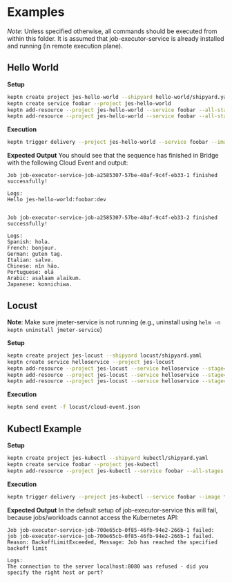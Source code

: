 # Examples

*Note*: Unless specified otherwise, all commands should be executed from within this folder. It is assumed that job-executor-service is already installed and running (in remote execution plane).

## Hello World

**Setup**
```bash
keptn create project jes-hello-world --shipyard hello-world/shipyard.yaml
keptn create service foobar --project jes-hello-world
keptn add-resource --project jes-hello-world --service foobar --all-stages --resource hello-world/job-config.yaml --resourceUri job/config.yaml
keptn add-resource --project jes-hello-world --service foobar --all-stages --resource hello-world/greetings.txt --resourceUri greetings.txt
```

**Execution**
```bash
keptn trigger delivery --project jes-hello-world --service foobar --image foobar:1.2.3
```

**Expected Output**
You should see that the sequence has finished in Bridge with the following Cloud Event and output:

```
Job job-executor-service-job-a2585307-57be-40af-9c4f-eb33-1 finished successfully!

Logs:
Hello jes-hello-world:foobar:dev


Job job-executor-service-job-a2585307-57be-40af-9c4f-eb33-2 finished successfully!

Logs:
Spanish: hola.
French: bonjour.
German: guten tag.
Italian: salve.
Chinese: nǐn hǎo.
Portuguese: olá
Arabic: asalaam alaikum.
Japanese: konnichiwa.
```

## Locust

**Note**: Make sure jmeter-service is not running (e.g., uninstall using `helm -n keptn uninstall jmeter-service`)

**Setup**
```bash
keptn create project jes-locust --shipyard locust/shipyard.yaml
keptn create service helloservice --project jes-locust
keptn add-resource --project jes-locust --service helloservice --stage=qa --resource locust/job-config.yaml --resourceUri job/config.yaml
keptn add-resource --project jes-locust --service helloservice --stage=qa --resource locust/basic.py
keptn add-resource --project jes-locust --service helloservice --stage=qa --resource locust/locust.conf
```

**Execution**
```bash
keptn send event -f locust/cloud-event.json
```



## Kubectl Example

**Setup**
```bash
keptn create project jes-kubectl --shipyard kubectl/shipyard.yaml
keptn create service foobar --project jes-kubectl
keptn add-resource --project jes-kubectl --service foobar --all-stages --resource kubectl/job-config.yaml --resourceUri job/config.yaml
```

**Execution**
```bash
keptn trigger delivery --project jes-kubectl --service foobar --image foobar:1.2.3
```

**Expected Output**
In the default setup of job-executor-service this will fail, because jobs/workloads cannot access the Kubernetes API:
```
Job job-executor-service-job-700e65cb-0f85-46fb-94e2-266b-1 failed: job job-executor-service-job-700e65cb-0f85-46fb-94e2-266b-1 failed. Reason: BackoffLimitExceeded, Message: Job has reached the specified backoff limit

Logs: 
The connection to the server localhost:8080 was refused - did you specify the right host or port?
```

